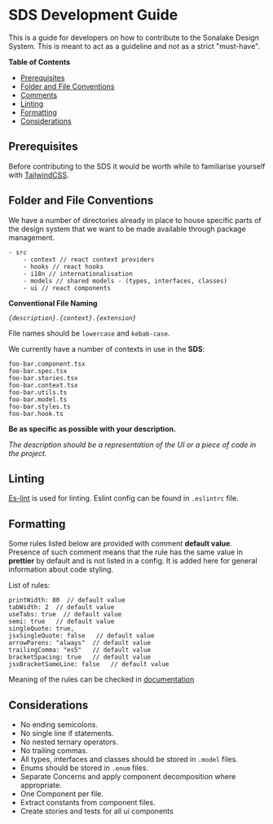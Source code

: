 # SDS Development Guide

This is a guide for developers on how to contribute to the Sonalake Design System. This is meant to act as a guideline and not as a strict "must-have".

**Table of Contents**

- [Prerequisites](#prerequisites)
- [Folder and File Conventions](#folder-and-file-conventions)
- [Comments](#comments)
- [Linting](#linting)
- [Formatting](#formatting)
- [Considerations](#considerations)

## Prerequisites

Before contributing to the SDS it would be worth while to familiarise yourself with [TailwindCSS](https://tailwindcss.com/).

## Folder and File Conventions

We have a number of directories already in place to house specific parts of the design system that we want to be made available through package management.

```
- src
    - context // react context providers
    - hooks // react hooks
    - i18n // internationalisation
    - models // shared models - (types, interfaces, classes)
    - ui // react components
```

**Conventional File Naming**

_`{description}.{context}.{extension}`_

File names should be `lowercase` and `kebab-case`.

We currently have a number of contexts in use in the **SDS**:

```
foo-bar.component.tsx
foo-bar.spec.tsx
foo-bar.stories.tsx
foo-bar.context.tsx
foo-bar.utils.ts
foo-bar.model.ts
foo-bar.styles.ts
foo-bar.hook.ts
```

**Be as specific as possible with your description.**

_The description should be a representation of the UI or a piece of code in the project._

## Linting

[Es-lint](https://eslint.org) is used for linting. Eslint config can be found in `.eslintrc` file.

## Formatting

Some rules listed below are provided with comment **default value**. Presence of such comment means that the rule has the same value in **prettier** by default and is not listed in a config. It is added here for general information about code styling.

List of rules:

```
printWidth: 80  // default value
tabWidth: 2  // default value
useTabs: true  // default value
semi: true   // default value
singleQuote: true,
jsxSingleQuote: false   // default value
arrowParens: "always"  // default value
trailingComma: "es5"   // default value
bracketSpacing: true   // default value
jsxBracketSameLine: false   // default value
```

Meaning of the rules can be checked in [documentation](https://prettier.io/docs/en/options.html)

## Considerations

- No ending semicolons.
- No single line if statements.
- No nested ternary operators.
- No trailing commas.
- All types, interfaces and classes should be stored in `.model` files.
- Enums should be stored in `.enum` files.
- Separate Concerns and apply component decomposition where appropriate.
- One Component per file.
- Extract constants from component files.
- Create stories and tests for all ui components
